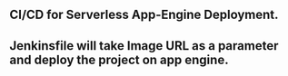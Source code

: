 ## CI/CD for Serverless App-Engine Deployment.
## Jenkinsfile will take Image URL as a parameter and deploy the project on app engine.
